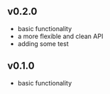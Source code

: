 ## v0.2.0

* basic functionality
* a more flexible and clean API  
* adding some test

## v0.1.0
* basic functionality